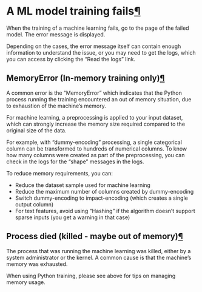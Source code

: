 A ML model training fails[¶](#a-ml-model-training-fails "Permalink to this heading")
====================================================================================


When the training of a machine learning fails, go to the page of the failed model. The error message is displayed.


Depending on the cases, the error message itself can contain enough information to understand the issue, or you may need to get the logs, which you can access by clicking the “Read the logs” link.



MemoryError (In\-memory training only)[¶](#memoryerror-in-memory-training-only "Permalink to this heading")
-----------------------------------------------------------------------------------------------------------


A common error is the “MemoryError” which indicates that the Python process running the training encountered an out of memory situation, due to exhaustion of the machine’s memory.


For machine learning, a preprocessing is applied to your input dataset, which can strongly increase the memory size required compared to the original size of the data.


For example, with “dummy\-encoding” processing, a single categorical column can be transformed to hundreds of numerical columns. To know how many columns were created as part of the preprocessing, you can check in the logs for the “shape” messages in the logs.


To reduce memory requirements, you can:


* Reduce the dataset sample used for machine learning
* Reduce the maximum number of columns created by dummy\-encoding
* Switch dummy\-encoding to impact\-encoding (which creates a single output column)
* For text features, avoid using “Hashing” if the algorithm doesn’t support sparse inputs (you get a warning in that case)




Process died (killed \- maybe out of memory)[¶](#process-died-killed-maybe-out-of-memory "Permalink to this heading")
---------------------------------------------------------------------------------------------------------------------


The process that was running the machine learning was killed, either by a system administrator or the kernel.
A common cause is that the machine’s memory was exhausted.


When using Python training, please see above for tips on managing memory usage.